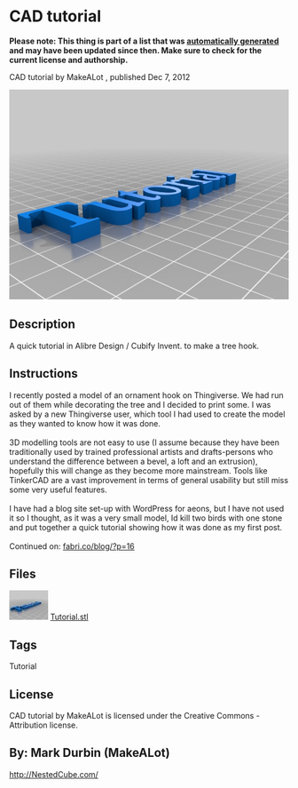 CAD tutorial
===============
**Please note: This thing is part of a list that was [automatically generated](https://github.com/carlosgs/export-things) and may have been updated since then. Make sure to check for the current license and authorship.**  

CAD tutorial  by MakeALot , published Dec 7, 2012

![Image](img/Tutorial_display_large.jpg)

Description
--------
A quick tutorial in Alibre Design / Cubify Invent. to make a tree hook.

Instructions
--------
I recently posted a model of an ornament hook on Thingiverse.  We had run out of them while decorating the tree and I decided to print some.  I was asked by a new Thingiverse user, which tool I had used to create the model as they wanted to know how it was done.<br />
<br />
3D modelling tools are not easy to use (I assume because they have been traditionally used by trained professional artists and drafts-persons who understand the difference between a bevel, a loft and an extrusion), hopefully this will change as they become more mainstream.  Tools like TinkerCAD are a vast improvement in terms of general usability but still miss some very useful features.<br />
<br />
I have had a blog site set-up with WordPress for aeons, but I have not used it so I thought, as it was a very small model,  Id kill two birds with one stone and put together a quick tutorial showing how it was done as my first post.<br />
<br />
Continued on:   <a href="http://www.fabri.co/blog/?p=16" target="_blank" rel="nofollow">fabri.co/blog/?p=16</a>

Files
--------
[![Image](img/Tutorial_preview_tinycard.jpg)](Tutorial.stl)
 [ Tutorial.stl](Tutorial.stl)  



Tags
--------
Tutorial  

  

License
--------
CAD tutorial by MakeALot is licensed under the Creative Commons - Attribution license.  



By: Mark Durbin (MakeALot)
--------
<http://NestedCube.com/>